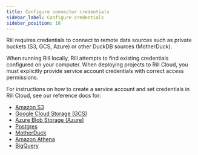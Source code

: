 ```yaml
---
title: Configure connector credentials
sidebar_label: Configure credentials
sidebar_position: 10
---
```


Rill requires credentials to connect to remote data sources such as private buckets (S3, GCS, Azure) or other DuckDB sources (MotherDuck).

When running Rill locally, Rill attempts to find existing credentials configured on your computer. When deploying projects to Rill Cloud, you must explicitly provide service account credentials with correct access permissions.

For instructions on how to create a service account and set credentials in Rill Cloud, see our reference docs for:

- [Amazon S3](./s3.md)
- [Google Cloud Storage (GCS)](./gcs.md)
- [Azure Blob Storage (Azure)](./azure.md)
- [Postgres](./postgres.md)
- [MotherDuck](./motherduck.md)
- [Amazon Athena](./athena.md)
- [BigQuery](./bigquery.md)
